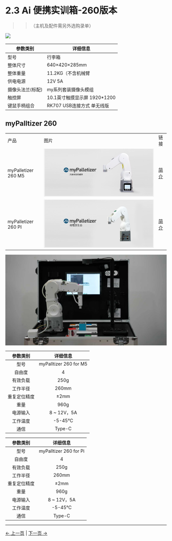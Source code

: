 # 2.3 Ai 便携实训箱-260版本

>>（主机及配件需另外选购录单）

![](../resources/2-ProductFeature/2.1/2-1.png)

| 参数类别  | 详细信息                                       |
|------------------|-----------------------------------------------------------------------------|
| 型号             | 行李箱        |
| 整体尺寸               |640×420×285mm                           |
| 整体重量             | 11.2KG（不含机械臂                               |
|       供电电源       | 	12V 5A |
| 摄像头法兰(标配)             | 	my系列套装摄像头模组                          |
| 触控屏         | 	10.1英寸触摸显示屏 1920*1200                           |
| 键鼠手柄组合           | RK707 USB连接方式 单无线版                   |

## myPalltizer 260

<table>
<tr>
    <td> 产品 </td>
    <td>图片</td>
    <td>链接</td>
</tr>
<tr>
    <td>myPalletizer 260 M5</td>
    <td> <img src="../resources/2-ProductFeature/2.3/2.3-1.png"></td>
    <td><a href="https://docs.elephantrobotics.com/docs/mypalletizer-m5-cn/">简介</a></td>
</tr>
<tr>
    <td>myPalletizer 260 PI</td>
    <td> <img src="../resources/2-ProductFeature/2.3/2.3-2.png"></td>
    <td><a href="https://docs.elephantrobotics.com/docs/mypalletizer-pi-cn/">简介</a></td>
</tr>
</table>

![](../resources/2-ProductFeature/2.3/2.3-3.png)

| 参数类别       | 详细信息 |
| :-----------: | :---------: |
| 型号         |myPalltizer 260 for M5 |
| 自由度       | 4          |
| 有效负载     | 250g       |
| 工作半径     | 260mm      |
| 重复定位精度 | ±2mm  |
| 重量         | 960g       |
| 电源输入     | 8 ~ 12V，5A       |
| 工作温度     | -5-45℃     |
| 通信         | Type-C     |

| 参数类别       | 详细信息 |
| :-----------: | :---------: |
| 型号         | myPalltizer 260 for Pi |
| 自由度       | 4          |
| 有效负载     | 250g       |
| 工作半径     | 260mm      |
| 重复定位精度 | ±2mm  |
| 重量         | 960g       |
| 电源输入     | 8 ~ 12V，5A       |
| 工作温度     | -5-45℃     |
| 通信         | Type-C     |

---

[← 上一页](2.2-270_version.md) | [下一页 →](./2.4.1-adaptive_gripper.md)